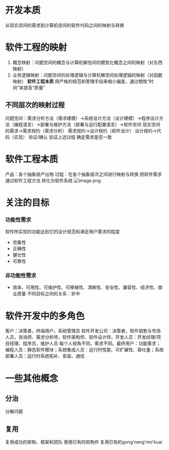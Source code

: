 # 开发本质
从现实空间的需求到计算机空间的软件代码之间的映射与转换
# 软件工程的映射
1. 概念映射：问题空间的概念与计算机解空间的模型化概念之间的映射（对东西映射）
2. 业务逻辑映射：问题空间的处理逻辑与计算机解空间处理逻辑的映射（对函数映射）
**软件工程本质**
用严格的规范和管理手段来缩小偏差，通过牺牲“时间”来提高“质量”
## 不同层次的映射过程
问题空间：需求分析方法（需求建模）->系统设计方法（设计建模）->程序设计方法（编程语言）->部署与维护方法（部署与运行配置语言）->软件空间
现实空间的需求->需求规约（需求分析）
需求规约->设计规约（软件设计）
设计规约->代码（实现）
验证/确认 验证上述过程 确定需求是否一致
# 软件工程本质
产品：各个抽象层产出物
过程：在各个抽象层次之间进行映射与转换
把软件需求 通过软件工程方法 转化为软件系统
![image.png](https://s2.loli.net/2024/06/20/XPBh6Vev8AIulSm.png)
# 关注的目标
### 功能性需求
软件所实现的功能达到它的设计规范和满足用户需求的程度
- 完备性
- 正确性
- 健壮性
- 可靠性
### 非功能性需求
- 效率、可用性、可维护性、可移植性、清晰性、安全性、兼容性、经济性、商业质量
不同目标之间的关系：折中
# 软件开发中的多角色
客户：决策者，终端用户，系统管理员
软件开发公司：决策者，软件销售与市场人员，咨询师、需求分析师，软件架构师、软件设计师，开发人员：开发经理/项目经理、程序员，维护人员
每个人视角不同，需求不同。最终用户：功能需求；编程人员：静态软件模块；系统集成人员：运行时性能、可扩展性、吞吐量；系统部署人员：运行时系统拓补、安装、通信
# 一些其他概念
## 分治
分解问题
## 复用
复用成功的架构、框架和团队
使用已有的软构件
复用已有的gong'neng'mo'kuai